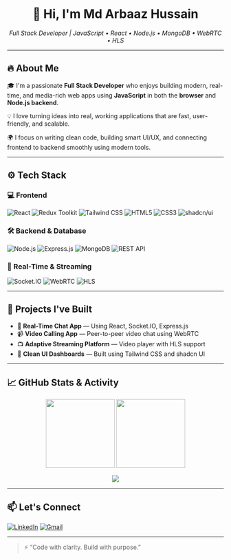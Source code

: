 <h1 align="center">👋 Hi, I'm Md Arbaaz Hussain</h1>
<p align="center">
  <i>Full Stack Developer | JavaScript • React • Node.js • MongoDB • WebRTC • HLS</i>
</p>

---

## 🔥 About Me

🎓 I'm a passionate **Full Stack Developer** who enjoys building modern, real-time, and media-rich web apps using **JavaScript** in both the **browser** and **Node.js backend**.

💡 I love turning ideas into real, working applications that are fast, user-friendly, and scalable.

🌍 I focus on writing clean code, building smart UI/UX, and connecting frontend to backend smoothly using modern tools.

---

## ⚙️ Tech Stack

### 💻 Frontend
![React](https://img.shields.io/badge/-React-61DAFB?logo=react&logoColor=white&style=for-the-badge)
![Redux Toolkit](https://img.shields.io/badge/-Redux_Toolkit-764ABC?logo=redux&logoColor=white&style=for-the-badge)
![Tailwind CSS](https://img.shields.io/badge/-Tailwind_CSS-38B2AC?logo=tailwind-css&logoColor=white&style=for-the-badge)
![HTML5](https://img.shields.io/badge/-HTML5-E34F26?logo=html5&logoColor=white&style=for-the-badge)
![CSS3](https://img.shields.io/badge/-CSS3-1572B6?logo=css3&logoColor=white&style=for-the-badge)
![shadcn/ui](https://img.shields.io/badge/-shadcn_UI-000000?logo=storybook&logoColor=white&style=for-the-badge)

### 🛠 Backend & Database
![Node.js](https://img.shields.io/badge/-Node.js-339933?logo=node.js&logoColor=white&style=for-the-badge)
![Express.js](https://img.shields.io/badge/-Express.js-000000?logo=express&logoColor=white&style=for-the-badge)
![MongoDB](https://img.shields.io/badge/-MongoDB-47A248?logo=mongodb&logoColor=white&style=for-the-badge)
![REST API](https://img.shields.io/badge/-REST_API-6DB33F?style=for-the-badge)

### 🧠 Real-Time & Streaming
![Socket.IO](https://img.shields.io/badge/-Socket.IO-010101?logo=socket.io&logoColor=white&style=for-the-badge)
![WebRTC](https://img.shields.io/badge/-WebRTC-333333?logo=webrtc&logoColor=white&style=for-the-badge)
![HLS](https://img.shields.io/badge/-HLS_Streaming-FF6F00?style=for-the-badge)

---

## 🚀 Projects I've Built

- 💬 **Real-Time Chat App** — Using React, Socket.IO, Express.js  
- 📹 **Video Calling App** — Peer-to-peer video chat using WebRTC  
- 📺 **Adaptive Streaming Platform** — Video player with HLS support  
- 🎨 **Clean UI Dashboards** — Built using Tailwind CSS and shadcn UI

---

## 📈 GitHub Stats & Activity

<p align="center">
  <img src="https://github-readme-stats.vercel.app/api?username=arbaaz-hussain-5&show_icons=true&theme=radical" height="160" />
  <img src="https://github-readme-stats.vercel.app/api/top-langs/?username=arbaaz-hussain-5&layout=compact&theme=radical" height="160" />
</p>

<p align="center">
  <img src="https://github-readme-streak-stats.herokuapp.com?user=arbaaz-hussain-5&theme=radical&hide_border=true" />
</p>

---

## 📫 Let's Connect

[![LinkedIn](https://img.shields.io/badge/-LinkedIn-0A66C2?logo=linkedin&logoColor=white&style=for-the-badge)](https://www.linkedin.com/in/md-arbaaz-hussain)
[![Gmail](https://img.shields.io/badge/-Gmail-D14836?logo=gmail&logoColor=white&style=for-the-badge)](mailto:mdarbaazhussain66@gmail.com)

---

> ⚡ “Code with clarity. Build with purpose.”



